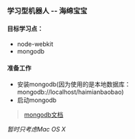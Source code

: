 ### 学习型机器人 -- 海绵宝宝

#### 目标学习点：
- node-webkit
- mongodb

#### 准备工作
- 安装mongodb(因为使用的是本地数据库：mongodb://localhost/haimianbaobao)
- 启动mongodb

> [mongodb文档](http://docs.mongodb.org/manual/tutorial/install-mongodb-on-os-x/)
  
  
*暂时只考虑Mac OS X*